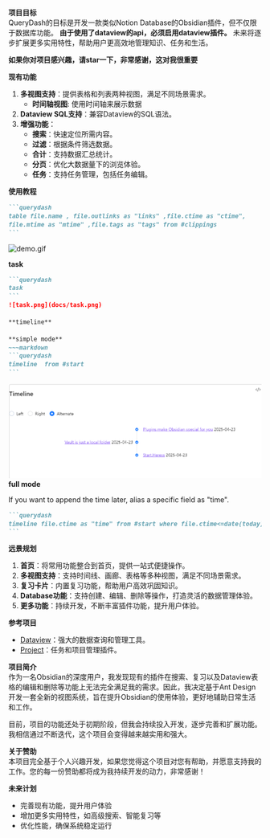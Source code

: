 


**项目目标**  
QueryDash的目标是开发一款类似Notion Database的Obsidian插件，但不仅限于数据库功能。
**由于使用了dataview的api，必须启用dataview插件。**
未来将逐步扩展更多实用特性，帮助用户更高效地管理知识、任务和生活。

**如果你对项目感兴趣，请star一下，非常感谢，这对我很重要**

**现有功能**
1. **多视图支持**：提供表格和列表两种视图，满足不同场景需求。
	- **时间轴视图**: 使用时间轴来展示数据
2. **Dataview SQL支持**：兼容Dataview的SQL语法。
3. **增强功能**：
	- **搜索**：快速定位所需内容。
	- **过滤**：根据条件筛选数据。
	- **合计**：支持数据汇总统计。
	- **分页**：优化大数据量下的浏览体验。
    - **任务**：支持任务管理，包括任务编辑。

**使用教程**


~~~markdown
```querydash
table file.name , file.outlinks as "links" ,file.ctime as "ctime",
file.mtime as "mtime" ,file.tags as "tags" from #clippings
```
~~~

![demo.gif](docs/demo.gif)

**task**
~~~markdown
```querydash
task
```
![task.png](docs/task.png)

**timeline**

**simple mode**
~~~markdown
```querydash
timeline  from #start
```
~~~
![timeline.png](docs/timeline.png)
**full mode**

If you want to append the time later, alias a specific field as "time".
~~~markdown
```querydash
timeline file.ctime as "time" from #start where file.ctime<=date(today) sort file.mtime desc
```
~~~


**远景规划**
1. **首页**：将常用功能整合到首页，提供一站式便捷操作。
2. **多视图支持**：支持时间线、画廊、表格等多种视图，满足不同场景需求。
3. **复习卡片**：内置复习功能，帮助用户高效巩固知识。
4. **Database功能**：支持创建、编辑、删除等操作，打造灵活的数据管理体验。
5. **更多功能**：持续开发，不断丰富插件功能，提升用户体验。

**参考项目**
- [Dataview](https://github.com/blacksmithgu/obsidian-dataview)：强大的数据查询和管理工具。
- [Project](https://github.com/marcusolsson/obsidian-projects)：任务和项目管理插件。

**项目简介**  
作为一名Obsidian的深度用户，我发现现有的插件在搜索、复习以及Dataview表格的编辑和删除等功能上无法完全满足我的需求。因此，我决定基于Ant Design开发一套全新的视图系统，旨在提升Obsidian的使用体验，更好地辅助日常生活和工作。

目前，项目的功能还处于初期阶段，但我会持续投入开发，逐步完善和扩展功能。我相信通过不断迭代，这个项目会变得越来越实用和强大。

**关于赞助**  
本项目完全基于个人兴趣开发，如果您觉得这个项目对您有帮助，并愿意支持我的工作。您的每一份赞助都将成为我持续开发的动力，非常感谢！

**未来计划**
- 完善现有功能，提升用户体验
- 增加更多实用特性，如高级搜索、智能复习等
- 优化性能，确保系统稳定运行
